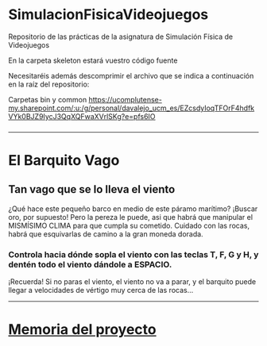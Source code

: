 # SimulacionFisicaVideojuegos
Repositorio de las prácticas de la asignatura de Simulación Física de Videojuegos

En la carpeta skeleton estará vuestro código fuente

Necesitaréis además descomprimir el archivo que se indica a continuación en la raíz del repositorio:

Carpetas bin y common https://ucomplutense-my.sharepoint.com/:u:/g/personal/davalejo_ucm_es/EZcsdyIoqTFOrF4hdfkVYk0BJZ9IycJ3QqXQFwaXVrlSKg?e=pfs6IO

###

___

# El Barquito Vago

## Tan vago que se lo lleva el viento

¿Qué hace este pequeño barco en medio de este páramo marítimo? ¡Buscar oro, por supuesto! Pero la pereza le puede, asi que habrá que manipular el MISMÍSIMO CLIMA para que cumpla su cometido.
Cuidado con las rocas, habrá que esquivarlas de camino a la gran moneda dorada.
### Controla hacia dónde sopla el viento con las teclas T, F, G y H, y dentén todo el viento dándole a ESPACIO.
¡Recuerda! Si no paras el viento, el viento no va a parar, y el barquito puede llegar a velocidades de vértigo muy cerca de las rocas...
___
###
# [Memoria del proyecto](https://github.com/ivo-hr/SFV_22-23/blob/main/Memoria%20SFV.pdf)

